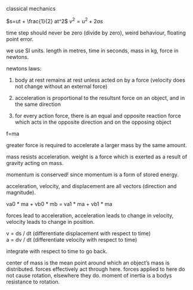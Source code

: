 classical mechanics

$s=ut + \frac{1}{2} at^2$ 
$v^2 = u^2 + 2as$

time step should never be zero (divide by zero), weird behaviour, floating point error.

we use SI units. length in metres, time in seconds, mass in kg, force in newtons.

newtons laws:

1. body at rest remains at rest unless acted on by a force (velocity does not change without an external force)
    
2. acceleration is proportional to the resultsnt force on an object, and in the same direction
    
3. for every action force, there is an equal and opposite reaction force which acts in the opposite direction and on the opposing object
    

f=ma

greater force is required to accelerate a larger mass by the same amount.

mass resists acceleration. weight is a force which is exerted as a result of gravity acting on mass.

momentum is conserved! since momentum is a form of stored energy.

acceleration, velocity, and displacement are all vectors (direction and magnitude).

va0 * ma + vb0 * mb = va1 * ma + vb1 * ma

forces lead to acceleration, acceleration leads to change in velocity, velocity leads to change in position.

v = ds / dt (differentiate displacement with respect to time)  
a = dv / dt (differentiate velocity with respect to time)

integrate with respect to time to go back.

center of mass is the mean point around which an object’s mass is distributed. forces effectively act through here. forces applied to here do not cause rotation, elsewhere they do. moment of inertia is a bodys resistance to rotation.